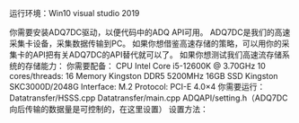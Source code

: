 运行环境：Win10 visual studio 2019

你需要安装ADQ7DC驱动，以便代码中的ADQ API可用。
  ADQ7DC是我们的高速采集卡设备，采集数据传输到PC。
如果你想借鉴高速存储的策略，可以用你的采集卡的API把有关ADQ7DC的API替代就可以了。
如果你想测试我们高速流存储系统的存储能力：
  你需要配备：
    CPU	Intel Core i5-12600K @ 3.70GHz 10 cores/threads: 16
    Memory	Kingston DDR5 5200MHz 16GB
    SSD 	Kingston SKC3000D/2048G  Interface: M.2  Protocol: PCI-E 4.0×4 
  你需要运行：
    Datatransfer/HSSS.cpp
    Datatransfer/main.cpp
    ADQAPI/setting.h（ADQ7DC向后传输的数据量是可控制的，在这里设置）
      设置方法：
  
